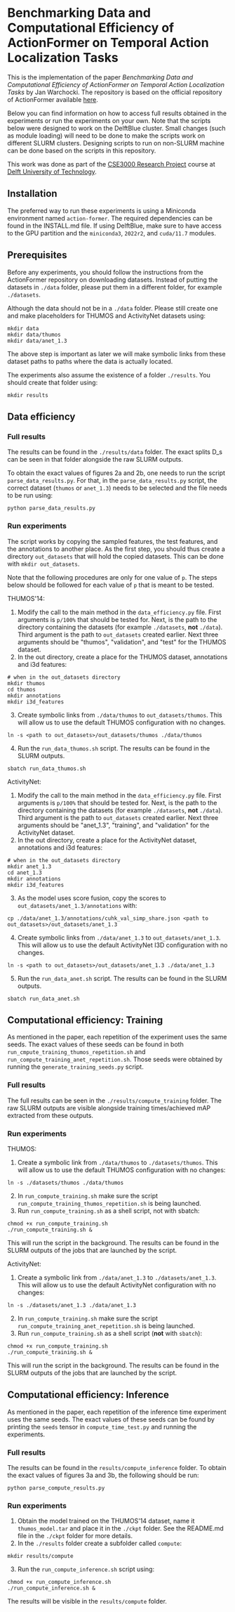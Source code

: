 # Benchmarking Data and Computational Efficiency of ActionFormer on Temporal Action Localization Tasks

This is the implementation of the paper *Benchmarking Data and Computational Efficiency of ActionFormer on Temporal Action Localization Tasks* by Jan Warchocki.
The repository is based on the official repository of ActionFormer available [here](https://github.com/happyharrycn/actionformer_release).

Below you can find information on how to access full results obtained in the experiments or run the 
experiments on your own. Note that the scripts below were designed to work on the DelftBlue cluster. Small changes
(such as module loading) will need to be done to make the scripts work on different SLURM clusters. Designing scripts
to run on non-SLURM machine can be done based on the scripts in this repository.

This work was done as part of the [CSE3000 Research Project](https://github.com/TU-Delft-CSE/Research-Project) course at [Delft University of Technology](https://github.com/TU-Delft-CSE).

## Installation

The preferred way to run these experiments is using a Miniconda environment named `action-former`.
The required dependencies can be found in the INSTALL.md file. If using DelftBlue, make sure to have access to the 
GPU partition and the `miniconda3`, `2022r2`, and `cuda/11.7` modules.

## Prerequisites 

Before any experiments, you should follow the instructions from the ActionFormer repository on downloading datasets. 
Instead of putting the datasets in `./data` folder, please put them in a different folder, for example `./datasets`.

Although the data should not be in a `./data` folder. Please still create one and make placeholders for THUMOS and ActivityNet
datasets using:
```shell
mkdir data
mkdir data/thumos
mkdir data/anet_1.3
```
The above step is important as later we will make symbolic links from these dataset paths to paths where the data
is actually located.

The experiments also assume the existence of a folder `./results`. You should create that folder using:
```shell
mkdir results
```

## Data efficiency

### Full results

The results can be found in the `./results/data` folder. The exact splits D_s can be seen in that folder alongside
the raw SLURM outputs.

To obtain the exact values of figures 2a and 2b, one needs to run the script `parse_data_results.py`. For that, 
in the `parse_data_results.py` script, the correct dataset (`thumos` or `anet_1.3`) needs to be selected and the 
file needs to be run using:
```shell
python parse_data_results.py
```

### Run experiments

The script works by copying the sampled features, the test features, and the annotations to another place. As the first step,
you should thus create a directory `out_datasets` that will hold the copied datasets. This can be done with `mkdir out_datasets`. 

Note that the following procedures are only for one value of `p`. The steps below should be followed for each 
value of `p` that is meant to be tested.

THUMOS'14:
1. Modify the call to the main method in the `data_efficiency.py` file. First arguments is `p/100%` that should be tested for.
Next, is the path to the directory containing the datasets (for example `./datasets`, **not** `./data`). Third argument is the path to `out_datasets` created earlier. Next three arguments should be "thumos", "validation", and "test" for the THUMOS dataset.
2. In the out directory, create a place for the THUMOS dataset, annotations and i3d features:

```shell
# when in the out_datasets directory
mkdir thumos
cd thumos
mkdir annotations
mkdir i3d_features
```

3. Create symbolic links from `./data/thumos` to `out_datasets/thumos`. This will allow us to use the default THUMOS configuration with no changes.
```shell
ln -s <path to out_datasets>/out_datasets/thumos ./data/thumos
```

4. Run the `run_data_thumos.sh` script. The results can be found in the SLURM outputs.
```shell
sbatch run_data_thumos.sh
```

ActivityNet:
1. Modify the call to the main method in the `data_efficiency.py` file. First arguments is `p/100%` that should be tested for.
Next, is the path to the directory containing the datasets (for example `./datasets`, **not** `./data`). Third argument is the path to `out_datasets` created earlier. Next three arguments should be "anet_1.3", "training", and "validation" for the ActivityNet dataset.
2. In the out directory, create a place for the ActivityNet dataset, annotations and i3d features:
```shell
# when in the out_datasets directory
mkdir anet_1.3
cd anet_1.3
mkdir annotations
mkdir i3d_features
```

3. As the model uses score fusion, copy the scores to `out_datasets/anet_1.3/annotations` with:
```shell
cp ./data/anet_1.3/annotations/cuhk_val_simp_share.json <path to out_datasets>/out_datasets/anet_1.3
```

4. Create symbolic links from `./data/anet_1.3` to `out_datasets/anet_1.3`. This will allow us to use the default ActivityNet I3D configuration with no changes.
```shell
ln -s <path to out_datasets>/out_datasets/anet_1.3 ./data/anet_1.3
```

5. Run the `run_data_anet.sh` script. The results can be found in the SLURM outputs.
```shell
sbatch run_data_anet.sh
```

## Computational efficiency: Training

As mentioned in the paper, each repetition of the experiment uses the same seeds. The exact
values of these seeds can be found in both `run_cmpute_training_thumos_repetition.sh` and `run_compute_training_anet_repetition.sh`. Those
seeds were obtained by running the `generate_training_seeds.py` script.

### Full results

The full results can be seen in the `./results/compute_training` folder. The raw SLURM outputs 
are visible alongside training times/achieved mAP extracted from these outputs. 

### Run experiments

THUMOS:
1. Create a symbolic link from `./data/thumos` to `./datasets/thumos`. This will allow us to use the default THUMOS configuration 
with no changes:
```shell
ln -s ./datasets/thumos ./data/thumos
```
2. In `run_compute_training.sh` make sure the script `run_compute_training_thumos_repetition.sh` is being launched.
3. Run `run_compute_training.sh` as a shell script, not with sbatch:
```shell
chmod +x run_compute_training.sh
./run_compute_training.sh &
```
This will run the script in the background. The results can be found in the SLURM outputs of the jobs that are launched
by the script.

ActivityNet:
1. Create a symbolic link from `./data/anet_1.3` to `./datasets/anet_1.3`. This will allow us to use the default ActivityNet configuration 
with no changes:
```shell
ln -s ./datasets/anet_1.3 ./data/anet_1.3
```
2. In `run_compute_training.sh` make sure the script `run_compute_training_anet_repetition.sh` is being launched.
3. Run `run_compute_training.sh` as a shell script (**not** with `sbatch`):
```shell
chmod +x run_compute_training.sh
./run_compute_training.sh &
```
This will run the script in the background. The results can be found in the SLURM outputs of the jobs that are launched
by the script.

## Computational efficiency: Inference

As mentioned in the paper, each repetition of the inference time experiment uses the same seeds. The exact values of these seeds
can be found by printing the `seeds` tensor in `compute_time_test.py` and running the experiments.

### Full results

The results can be found in the `results/compute_inference` folder. To obtain the exact values of figures 3a and 3b, the following should be run:
```shell
python parse_compute_results.py
```

### Run experiments

1. Obtain the model trained on the THUMOS'14 dataset, name it `thumos_model.tar` and place it in the `./ckpt` folder.
See the README.md file in the `./ckpt` folder for more details.
2. In the `./results` folder create a subfolder called `compute`:
```shell
mkdir results/compute
```
3. Run the `run_compute_inference.sh` script using:
```shell
chmod +x run_compute_inference.sh
./run_compute_inference.sh &
```
The results will be visible in the `results/compute` folder.